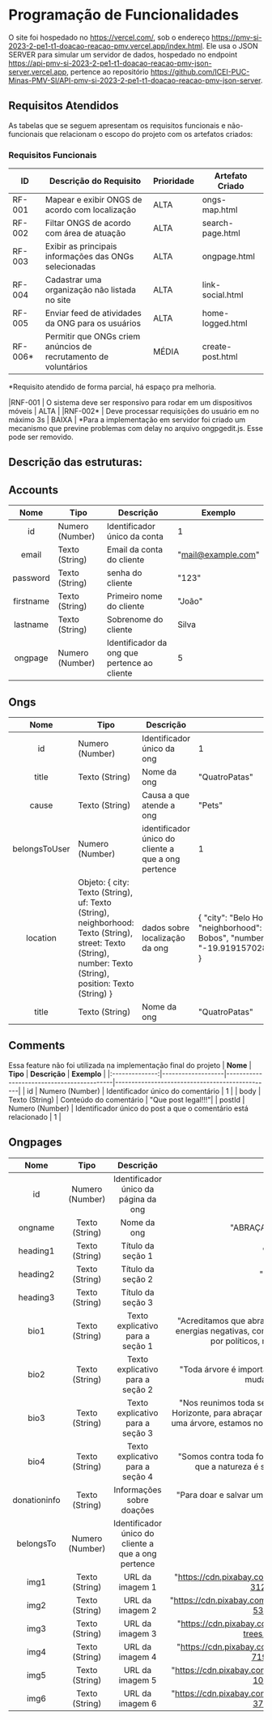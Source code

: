 # Programação de Funcionalidades

O site foi hospedado no https://vercel.com/, sob o endereço https://pmv-si-2023-2-pe1-t1-doacao-reacao-pmv.vercel.app/index.html. Ele usa o JSON SERVER para simular um servidor de dados, hospedado no endpoint https://api-pmv-si-2023-2-pe1-t1-doacao-reacao-pmv-json-server.vercel.app, pertence ao repositório https://github.com/ICEI-PUC-Minas-PMV-SI/API-pmv-si-2023-2-pe1-t1-doacao-reacao-pmv-json-server.

## Requisitos Atendidos

As tabelas que se seguem apresentam os requisitos funcionais e não-funcionais que relacionam o escopo do projeto com os artefatos criados:

### Requisitos Funcionais

|ID    | Descrição do Requisito | Prioridade | Artefato Criado |
|------|------------------------|------------|-----------------|
| RF-001 | Mapear e exibir ONGS de acordo com localização          | ALTA       | ongs-map.html |
| RF-002 | Filtar ONGS de acordo com área de atuação               | ALTA       |search-page.html|
| RF-003 | Exibir as principais informações das ONGs selecionadas  | ALTA       |ongpage.html|
| RF-004 | Cadastrar uma organização não listada no site           | ALTA       |link-social.html|
| RF-005 | Enviar feed de atividades da ONG para os usuários       | ALTA       |home-logged.html|
| RF-006* | Permitir que ONGs criem anúncios de recrutamento de voluntários | MÉDIA |create-post.html|
*Requisito atendido de forma parcial, há espaço pra melhoria.

|RNF-001 | O sistema deve ser responsivo para rodar em um dispositivos móveis   | ALTA      | 
|RNF-002* | Deve processar requisições do usuário em no máximo 3s                | BAIXA     | 
*Para a implementação em servidor foi criado um mecanismo que previne problemas com delay no arquivo ongpgedit.js. Esse pode ser removido.

## Descrição das estruturas:

## Accounts
|  **Nome**      | **Tipo**          | **Descrição**                             | **Exemplo**                                    |
|:--------------:|-------------------|-------------------------------------------|------------------------------------------------|
| id             | Numero (Number)  | Identificador único da conta            | 1                                              |
| email         | Texto (String)         | Email da conta do cliente                         | "mail@example.com"                              |
| password       | Texto (String)             | senha do cliente                       | "123"                            |
| firstname  | Texto (String)  | Primeiro nome do cliente | "João"|
| lastname  | Texto (String)  | Sobrenome do cliente | Silva|
| ongpage  | Numero (Number)  | Identificador da ong que pertence ao cliente | 5 |

## Ongs
|  **Nome**      | **Tipo**          | **Descrição**                             | **Exemplo**                                    |
|:--------------:|-------------------|-------------------------------------------|------------------------------------------------|
| id             | Numero (Number)  | Identificador único da ong            | 1   |
| title  | Texto (String)  | Nome da ong | "QuatroPatas"|
| cause  | Texto (String)  | Causa a que atende a ong | "Pets"|
| belongsToUser  |Numero (Number)  | identificador único do cliente a que a ong pertence | 1|
| location  | Objeto: {  city: Texto (String), uf: Texto (String), neighborhood: Texto (String), street: Texto (String), number: Texto (String), position: Texto (String) } | dados sobre localização da ong |  { "city": "Belo Horizonte", "uf": "MG", "neighborhood": "Savassi", "street": "Rua dos Bobos", "number": "0", "position": "-19.919157028198242,-43.93867874145508" }|
| title  | Texto (String)  | Nome da ong | "QuatroPatas"|

## Comments
Essa feature não foi utilizada na implementação final do projeto
|  **Nome**      | **Tipo**          | **Descrição**                             | **Exemplo**                                    |
|:--------------:|-------------------|-------------------------------------------|------------------------------------------------|
| id             | Numero (Number)  | Identificador único do comentário            | 1   |
| body  | Texto (String)  | Conteúdo do comentário | "Que post legal!!!"|
| postId             | Numero (Number)  | Identificador único do post a que o comentário está relacionado | 1   |

## Ongpages
| **Nome**        | **Tipo**           | **Descrição**                                          | **Exemplo**                                                                                                   |
|:---------------:|:------------------:|:-------------------------------------------------------:|:------------------------------------------------------------------------------------------------------------:|
| id              | Numero (Number)    | Identificador único da página da ong                            | 2                                                                                                            |
| ongname         | Texto (String)     | Nome da ong                                            | "ABRAÇADORES DE ÁRVORES"                                                                                     |
| heading1        | Texto (String)     | Título da seção 1                                      | "Desde 1969"                                                                                                  |
| heading2        | Texto (String)     | Título da seção 2                                      | "Nossa Missão"                                                                                               |
| heading3        | Texto (String)     | Título da seção 3                                      | "Atuação"                                                                                                    |
| bio1            | Texto (String)     | Texto explicativo para a seção 1                        | "Acreditamos que abraçar árvores não só auxilia em liberar energias negativas, como também evita que sejam cortadas por políticos, madeireiras ou lenhadores." |
| bio2            | Texto (String)     | Texto explicativo para a seção 2                        | "Toda árvore é importante, desde aquela que ainda é uma muda até uma sequóia"                                 |
| bio3            | Texto (String)     | Texto explicativo para a seção 3                        | "Nos reunimos toda semana na praça da Savassi, em Belo Horizonte, para abraçar árvores. Acreditamos que, ao abraçar uma árvore, estamos nos conectando com a natureza e com o universo." |
| bio4            | Texto (String)     | Texto explicativo para a seção 4                        | "Somos contra toda forma de desmatamento. Acreditamos que a natureza é sagrada e deve ser preservada."        |
| donationinfo    | Texto (String)     | Informações sobre doações                              | "Para doar e salvar uma árvore, nosso pix é: 123.456.789-00."                                                  |
| belongsTo       | Numero (Number)    | Identificador único do cliente a que a ong pertence    | 1                                                                                                            |
| img1            | Texto (String)     | URL da imagem 1                                        | "https://cdn.pixabay.com/photo/2018/02/02/17/29/nature-3125912_1280.jpg"                                       |
| img2            | Texto (String)     | URL da imagem 2                                        | "https://cdn.pixabay.com/photo/2020/07/03/10/28/waterfall-5365926_640.jpg"                                     |
| img3            | Texto (String)     | URL da imagem 3                                        | "https://cdn.pixabay.com/photo/2015/06/08/15/21/palm-trees-802019_640.jpg"                                    |
| img4            | Texto (String)     | URL da imagem 4                                        | "https://cdn.pixabay.com/photo/2022/05/12/16/04/trees-7191822_640.png"                                        |
| img5            | Texto (String)     | URL da imagem 5                                        | "https://cdn.pixabay.com/photo/2015/11/11/03/47/evening-1038148_640.jpg"                                      |
| img6            | Texto (String)     | URL da imagem 6                                        | "https://cdn.pixabay.com/photo/2018/10/11/04/33/vietnam-3738879_640.jpg"                                      |
